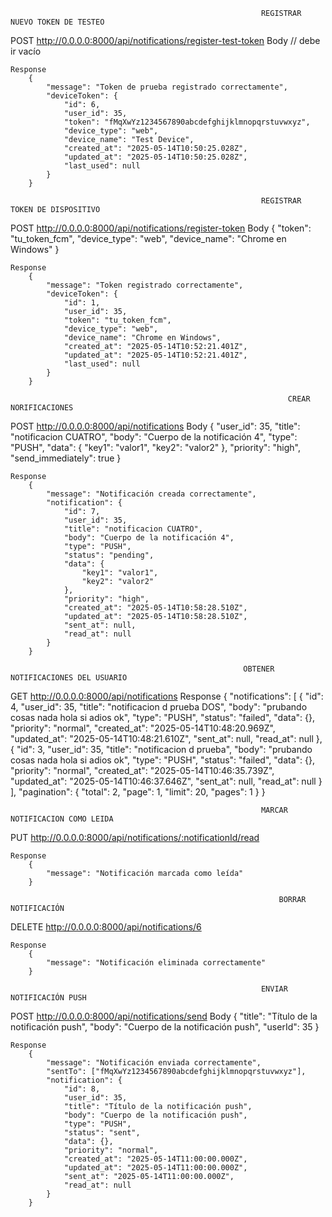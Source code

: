 
                                                            REGISTRAR NUEVO TOKEN DE TESTEO 
                                                        
POST http://0.0.0.0:8000/api/notifications/register-test-token
    Body
        // debe ir vacío

    Response
        {
            "message": "Token de prueba registrado correctamente",
            "deviceToken": {
                "id": 6,
                "user_id": 35,
                "token": "fMqXwYz1234567890abcdefghijklmnopqrstuvwxyz",
                "device_type": "web",
                "device_name": "Test Device",
                "created_at": "2025-05-14T10:50:25.028Z",
                "updated_at": "2025-05-14T10:50:25.028Z",
                "last_used": null
            }
        }

                                                            REGISTRAR TOKEN DE DISPOSITIVO

POST http://0.0.0.0:8000/api/notifications/register-token
    Body
        {
            "token": "tu_token_fcm",
            "device_type": "web",
            "device_name": "Chrome en Windows"
        }

    Response
        {
            "message": "Token registrado correctamente",
            "deviceToken": {
                "id": 1,
                "user_id": 35,
                "token": "tu_token_fcm",
                "device_type": "web",
                "device_name": "Chrome en Windows",
                "created_at": "2025-05-14T10:52:21.401Z",
                "updated_at": "2025-05-14T10:52:21.401Z",
                "last_used": null
            }
        }

                                                                  CREAR NORIFICACIONES

POST http://0.0.0.0:8000/api/notifications
    Body 
        {
            "user_id": 35,
            "title": "notificacion CUATRO",
            "body": "Cuerpo de la notificación 4",
            "type": "PUSH",
            "data": {
                "key1": "valor1",
                "key2": "valor2"
            },
            "priority": "high",
            "send_immediately": true
        }

    Response
        {
            "message": "Notificación creada correctamente",
            "notification": {
                "id": 7,
                "user_id": 35,
                "title": "notificacion CUATRO",
                "body": "Cuerpo de la notificación 4",
                "type": "PUSH",
                "status": "pending",
                "data": {
                    "key1": "valor1",
                    "key2": "valor2"
                },
                "priority": "high",
                "created_at": "2025-05-14T10:58:28.510Z",
                "updated_at": "2025-05-14T10:58:28.510Z",
                "sent_at": null,
                "read_at": null
            }
        }

                                                        OBTENER NOTIFICACIONES DEL USUARIO

GET http://0.0.0.0:8000/api/notifications
    Response
        {
  "notifications": [
            {
            "id": 4,
            "user_id": 35,
            "title": "notificacion d prueba DOS",
            "body": "prubando cosas nada hola si adios ok",
            "type": "PUSH",
            "status": "failed",
            "data": {},
            "priority": "normal",
            "created_at": "2025-05-14T10:48:20.969Z",
            "updated_at": "2025-05-14T10:48:21.610Z",
            "sent_at": null,
            "read_at": null
            },
            {
            "id": 3,
            "user_id": 35,
            "title": "notificacion d prueba",
            "body": "prubando cosas nada hola si adios ok",
            "type": "PUSH",
            "status": "failed",
            "data": {},
            "priority": "normal",
            "created_at": "2025-05-14T10:46:35.739Z",
            "updated_at": "2025-05-14T10:46:37.646Z",
            "sent_at": null,
            "read_at": null
            }
        ],
        "pagination": {
            "total": 2,
            "page": 1,
            "limit": 20,
            "pages": 1
        }
        }

                                                            MARCAR NOTIFICACION COMO LEIDA

PUT http://0.0.0.0:8000/api/notifications/:notificationId/read

    Response
        {
            "message": "Notificación marcada como leída"
        }

                                                                BORRAR NOTIFICACIÓN

DELETE http://0.0.0.0:8000/api/notifications/6

    Response
        {
            "message": "Notificación eliminada correctamente"
        }

                                                            ENVIAR NOTIFICACIÓN PUSH

POST http://0.0.0.0:8000/api/notifications/send
    Body
        {
            "title": "Título de la notificación push",
            "body": "Cuerpo de la notificación push",
            "userId": 35 
        }

    Response
        {
            "message": "Notificación enviada correctamente",
            "sentTo": ["fMqXwYz1234567890abcdefghijklmnopqrstuvwxyz"],
            "notification": {
                "id": 8,
                "user_id": 35,
                "title": "Título de la notificación push",
                "body": "Cuerpo de la notificación push",
                "type": "PUSH",
                "status": "sent",
                "data": {},
                "priority": "normal",
                "created_at": "2025-05-14T11:00:00.000Z",
                "updated_at": "2025-05-14T11:00:00.000Z",
                "sent_at": "2025-05-14T11:00:00.000Z",
                "read_at": null
            }
        }